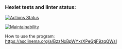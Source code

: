 ### Hexlet tests and linter status:
[![Actions Status](https://github.com/Konstantin-Gromakovskiy/frontend-project-46/actions/workflows/hexlet-check.yml/badge.svg)](https://github.com/Konstantin-Gromakovskiy/frontend-project-46/actions)

[![Maintainability](https://api.codeclimate.com/v1/badges/898322686fc9acb2068c/maintainability)](https://codeclimate.com/github/Konstantin-Gromakovskiy/frontend-project-46/maintainability)

How to use the program:
https://asciinema.org/a/BzzNxBpWYxrXPeGtjF9zqQWsI